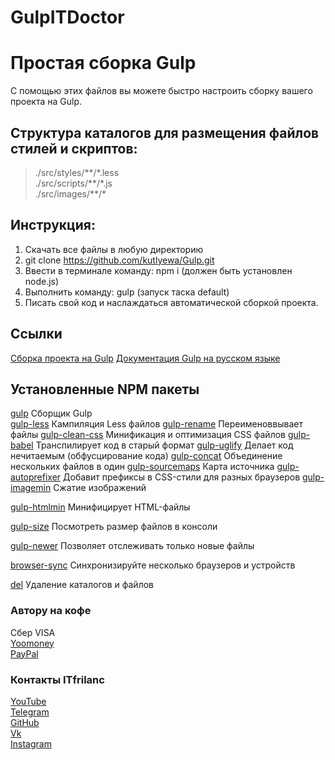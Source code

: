 # GulpITDoctor
# Простая сборка Gulp
С помощью этих файлов вы можете быстро настроить сборку вашего проекта на Gulp.

## Структура каталогов для размещения файлов стилей и скриптов:
>./src/styles/\*\*/\*.less  
>./src/scripts/\*\*/\*.js  
>./src/images/\*\*/\*

## Инструкция:
1. Скачать все файлы в любую директорию
2. git clone https://github.com/kutlyewa/Gulp.git
3. Ввести в терминале команду: npm i (должен быть установлен node.js)
4. Выполнить команду: gulp (запуск таска default)
5. Писать свой код и наслаждаться автоматической сборкой проекта.

## Ссылки
[Сборка проекта на Gulp](https://github.com/kutlyewa/Gulp) 
[Документация Gulp на русском языке](https://webdesign-master.ru/blog/docs/gulp-documentation.html)

## Установленные NPM пакеты
[gulp](https://gulpjs.com/docs/en/getting-started/quick-start) Сборщик Gulp  
[gulp-less]([https://](https://www.npmjs.com/package/gulp-less)) Кампиляция Less файлов
[gulp-rename](https://www.npmjs.com/package/gulp-rename) Переименоввывает файлы
[gulp-clean-css](https://www.npmjs.com/package/gulp-clean-css) Минификация и оптимизация CSS файлов
[gulp-babel](https://www.npmjs.com/package/gulp-babel) Транспилирует код в старый формат
[gulp-uglify](https://www.npmjs.com/package/gulp-uglify) Делает код нечитаемым (обфусцирование кода)
[gulp-concat](https://www.npmjs.com/package/gulp-concat) Объединение нескольких файлов в один
[gulp-sourcemaps](https://www.npmjs.com/package/gulp-sourcemaps) Карта источника
[gulp-autoprefixer](https://www.npmjs.com/package/gulp-autoprefixer/v/8.0.0) Добавит префиксы в CSS-стили для разных браузеров
[gulp-imagemin](https://www.npmjs.com/package/gulp-imagemin/v/7.1.0) Cжатие изображений






[gulp-htmlmin](https://www.npmjs.com/package/gulp-htmlmin) Минифицирует HTML-файлы

[gulp-size](https://www.npmjs.com/package/gulp-size/v/4.0.1) Посмотреть размер файлов в консоли

[gulp-newer](https://www.npmjs.com/package/gulp-newer) Позволяет отслеживать только новые файлы 

[browser-sync](https://www.npmjs.com/package/browser-sync) Синхронизируйте несколько браузеров и устройств

[del](https://www.npmjs.com/package/del) Удаление каталогов и файлов    

### Автору на кофе
Сбер VISA  
[Yoomoney](https://)  
[PayPal](https://)  

### Контакты ITfrilanc
[YouTube](https://)  
[Telegram](https://)  
[GitHub](https://github.com/kutlyewa?tab=repositories)  
[Vk](https://)  
[Instagram](https://)  
